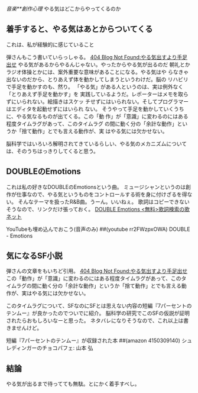 *音楽**創作心理* やる気はどこからやってくるのか
## 着手すると、やる気はあとからついてくる
これは、私が経験的に感じていること

弾さんもこう書いていらっしゃる。
 [404 Blog Not Found:やる気出すより手足出せ](http://blog.livedoor.jp/dankogai/archives/51199665.html)
 やる気があるからやるんじゃない。やったからやる気が出るのだ
 朝礼とかラジオ体操とかには、案外重要な意味があることになる。やる気はや
 らなきゃ出ないのだから、とりあえず体を動かしてしまうというわけだ。脳の
 リハビリで手足を動かすのも、然り。
 「やる気」がある人というのは、実は例外なく「とりあえず手足を動かす」を
 実践しているようだ。レポーターはメモを取らずにいられない。絵描きはスケッ
 チせずにはいられない。そしてプログラマーはエディタを起動せずにはいられ
 ない。
 そうやって手足を動かしていくうちに、やる気なるものが出てくる。この「動
 作」が「意識」に変わるのにはある程度タイムラグがあって、このタイムラグ
 の間に動く分の「余計な動作」というか「捨て動作」とでも言える動作が、実
 はやる気には欠かせない。

脳科学ではいろいろ解明されてきているらしい、やる気のメカニズムについては、そのうちはっきりしてくると思う。

## DOUBLEのEmotions
これは私の好きなDOUBLEのEmotionsという曲。
ミュージシャンというのは創作が仕事なので、やる気というものをコントロールする術を身に付けざるを得ない。
そんなテーマを扱ったR&B曲。うーん。いいねぇ。
歌詞はコピーできないそうなので、リンクだけ張っておく。
 [DOUBLE Emotions <無料>歌詞検索の歌ネット](http://www.uta-net.com/user/phplib/Link.php?ID=60839)

YouTubeも埋め込んでおこう(音声のみ)
 ##(youtube rr2FWzpxOWA)  DOUBLE - Emotions

## 気になるSF小説
弾さんの文章をもいちど引用。
 [404 Blog Not Found:やる気出すより手足出せ](http://blog.livedoor.jp/dankogai/archives/51199665.html)
 この「動作」が「意識」に変わるのにはある程度タイムラグがあって、このタ
 イムラグの間に動く分の「余計な動作」というか「捨て動作」とでも言える動
 作が、実はやる気には欠かせない。

このタイムラグについて、SFなのにSFとは思えない内容の短編『7パーセントのテンムー』が良かったのでついでに紹介。
脳科学の研究でこのSFの仮説が証明されたらおもしろいなーと思った。
ネタバレになりそうなので、これ以上は書きませんけど。

 短編『7パーセントのテンムー』が収録された本
 ##(amazon 4150309140)  シュレディンガーのチョコパフェ: 山本 弘

## 結論
やる気が出るまで待ってても無駄。とにかく着手すべし。
